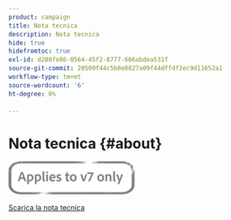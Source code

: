 ```yaml
---
product: campaign
title: Nota tecnica
description: Nota tecnica
hide: true
hidefromtoc: true
exl-id: d288fe86-0564-45f2-8777-606abdea531f
source-git-commit: 20509f44c5b8e0827a09f44dffdf2ec9d11652a1
workflow-type: tm+mt
source-wordcount: '6'
ht-degree: 0%

---
```


# Nota tecnica {#about}

![](../../assets/v7-only.svg)

[Scarica la nota tecnica](guidelines.pdf)
